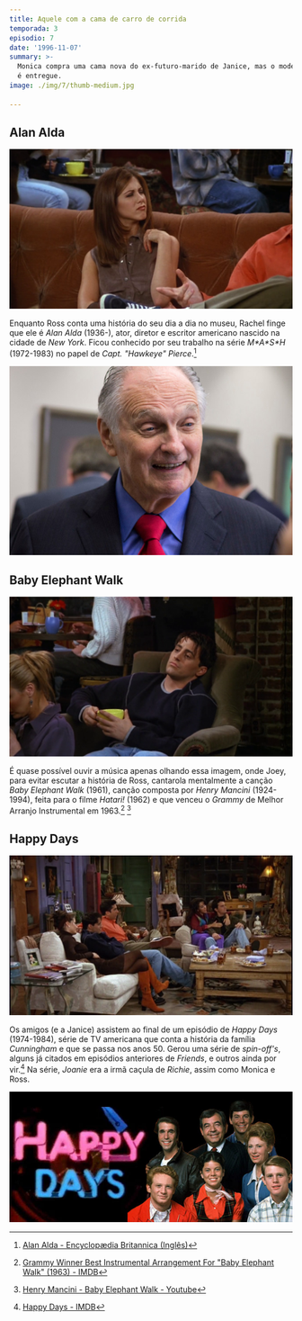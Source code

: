 ```yaml
---
title: Aquele com a cama de carro de corrida
temporada: 3
episodio: 7
date: '1996-11-07'
summary: >-
  Monica compra uma cama nova do ex-futuro-marido de Janice, mas o modelo errado
  é entregue.
image: ./img/7/thumb-medium.jpg

---
```


## Alan Alda

![Alan Alda](./img/7/alan-alda.png)

<cena>
  <rachel
    original="- If I squint, I can pretend he's Alan Alda."
    traducao="- Se fechar um pouco os olhos, posso fingir que é Alan Alda."
  />
</cena>

Enquanto Ross conta uma história do seu dia a dia no museu, Rachel finge que ele é
*Alan Alda* (1936-), ator, diretor e escritor americano nascido na cidade de *New York*.
Ficou conhecido por seu trabalho na série *M\*A\*S\*H* (1972-1983) no papel de *Capt. "Hawkeye" Pierce*.[^alda]

![Alan Alda](./img/7/alan-alda-picture.jpg)

[^alda]: [Alan Alda - Encyclopædia Britannica (Inglês)](https://www.britannica.com/biography/Alan-Alda)

## Baby Elephant Walk

![Baby Elephant Walk](./img/7/baby-elephant-walk.png)

É quase possível ouvir a música apenas olhando essa imagem, onde Joey, para evitar escutar a
história de Ross, cantarola mentalmente a canção *Baby Elephant Walk* (1961), canção composta por
*Henry Mancini* (1924-1994), feita para o filme *Hatari!* (1962) e que venceu o *Grammy* de
Melhor Arranjo Instrumental em 1963.[^baby-elephant-walk-imdb] [^baby-elephant-walk-yt]

<cena>
  <phoebe
    original="- Who's singing?"
    traducao="- Quem está cantando?"
  />
</cena>

[^baby-elephant-walk-imdb]: [Grammy Winner Best Instrumental Arrangement For "Baby Elephant Walk" (1963) - IMDB](https://www.imdb.com/name/nm0000049/awards)
[^baby-elephant-walk-yt]: [Henry Mancini - Baby Elephant Walk - Youtube](https://www.youtube.com/watch?v=b1z4JfxFb6c)

## Happy Days

![Happy Days](./img/7/happy-days.png)

<cena>
  <ross
    original="- Hey, when you guys were kids and you played Happy Days, who were you? I was always Richie."
    traducao="- Ei, quando vocês eram crianças e brincavam de Happy Days, quem vocês eram? Eu era sempre o Richie."
  />
  <monica
    original="- I was always Joanie."
    traducao="- Eu era sempre a Joanie."
  />
</cena>

Os amigos (e a Janice) assistem ao final de um episódio de *Happy Days* (1974-1984), série de TV
americana que conta a história da família *Cunningham* e que se passa nos anos 50. Gerou uma série
de *spin-off's*, alguns já citados em episódios anteriores de *Friends*, e outros ainda por vir.[^happy-days]
Na série, *Joanie* era a irmã caçula de *Richie*, assim como Monica e Ross.

![Happy Days - Poster](./img/7/happy-days-cast-logo.jpg)

[^happy-days]: [Happy Days - IMDB](https://www.imdb.com/title/tt0070992/)
